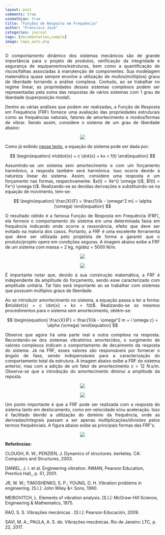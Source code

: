 ```yaml
---
layout: post
comments: true
usemathjax: true
title: "Funções de Resposta em Frequência"
author: "Francisco José"
categories: journal
tags: [documentation,sample]
image: Capa_auto.png
---
```

<html>
<body>

<p align="justify"> O comportamento dinâmico dos sistemas mecânicos são de grande importância para o projeto de produtos, verificação da integridade e segurança de equipamentos/estruturas, bem como a quantificação de riscos/falhas associadas à manutenção de componentes. Sua modelagem matemática quase sempre envolve a utilização de muitos(múltiplos) graus de liberdade tornando a análise complexa. Contudo, ao se trabalhar no regime linear, as propriedades desses sistemas complexos podem ser representadas pela soma das respostas de vários sistemas com 1 grau de liberdade (superposição modal).
</p>

<p align="justify"> Dentre as várias análises que podem ser realizadas, a Função de Resposta em Frequência (FRF) fornece uma avaliação das propriedades estruturais como as frequências naturais, fatores de amortecimento e modos/formas de vibrar. Sendo assim, considere o sistema de um grau de liberdade abaixo:
</p>
 
<p align = "center">
<img src="http://engfrancisco.com/assets/img/DGL_1.PNG"></p>

<p align="justify"> Como já exibido <a href="http://engfrancisco.com/journal/analise_modal.html">nesse texto</a>, a equação do sistema pode ser dada por:
</p>

$$
\begin{equation}
m\ddot{x} + c \dot{x} + kx = f(t)
\end{equation}
$$

<p align="justify"> Assumindo-se um sistema sem amortecimento e com um forçamento harmônico, a resposta também será harmônica. Isso ocorre devido à natureza linear do sistema. Assim, considere uma resposta e um forçamento nas formas, respectivamente: $x(t) = Xe^{i \omega t}$, $f(t) = Fe^{i \omega t}$. Realizando-se as devidas derivações e substituindo-se na equação de movimento, tem-se:
</p>

$$
\begin{equation}
\frac{X}{F} = \frac{1}{k - \omega^2 m} = \alpha (\omega)
\end{equation}
$$

<p align="justify"> O resultado obtido é a famosa Função de Resposta em Frequência (FRF), ela fornece o comportamento do sistema em uma determinada faixa em frequência indicando onde ocorre a ressonância, efeito que deve ser evitado na maioria dos casos. Portanto, a FRF é uma excelente ferramenta que deve ser utilizada pelo projetista de forma a garantir que o produto/projeto opere em condições seguras. A imagem abaixo exibe a FRF de um sistema com massa = 2 kg, rigidez = 5000 N/m.
</p>

<p align = "center">
<img src="http://engfrancisco.com/assets/img/FRF_sem_amortecimento.png"></p>

<p align = "center">
<img src="http://engfrancisco.com/assets/img/angulo_fase_sem_amortecimento.png"></p>

<p align="justify"> É importante notar que, devido à sua construção matemática, a FRF é independente da amplitude do forçamento, sendo esse caracterizado com amplitude unitária. Tal fato será importante ao se trabalhar com sistemas que possuem múltiplos graus de liberdade.
</p>

<p align="justify"> Ao se introduzir amortecimento no sistema, a equação passa a ter a forma: $m\ddot{x} + c \dot{x} + kx = f(t)$. Realizando-se os mesmos procedimentos para o sistema sem amortecimento, obtém-se:
</p>

$$
\begin{equation}
\frac{X}{F} = \frac{1}{k - \omega^2 m + i \omega c} = \alpha (\omega)
\end{equation}
$$

<p align="justify"> Observe que agora há uma parte real e outra complexa na resposta. Recordando-se dos sistemas vibratórios amortecidos, o surgimento de valores complexos indicam o comportamento de decaimento da resposta do sistema. Já na FRF, esses valores são responsáveis por fornecer o ângulo de fase, sendo indispensáveis para a caracterização do comportamento total da estrutura. A imagem abaixo exibe a FRF do sistema anterior, mas com a adição de um fator de amortecimento c = 12 N.s/m. Observa-se que a introdução do amortecimento diminui a amplitude da reposta.
</p>

<p align = "center">
<img src="http://engfrancisco.com/assets/img/FRF_com_amortecimento.png"></p>

<p align = "center">
<img src="http://engfrancisco.com/assets/img/angulo_fase_com_amortecimento.png"></p>

<p align="justify"> Um ponto importante é que a FRF pode ser realizada com a resposta do sistema tanto em deslocamento, como em velocidade e/ou aceleração. Isso é facilitado devido a utilização do domínio da frequência, onde as derivadas/integrais passam a ser apenas multiplicações/divisões pelos termos frequênciais. A figura abaixo exibe as principais formas das FRF's.
</p>

<p align = "center">
<img src="http://engfrancisco.com/assets/img/FRF_siemens.png"></p>



<p align="justify"><b>Referências:</b>

<p> <a href="https://community.sw.siemens.com/s/article/dynamic-stiffness-compliance-mobility-and-more"></a>
</p>

<p>CLOUGH, R. W.; PENZIEN, J. Dynamics of structures. berkeley. CA: Computers and Structures, 2003.</p>

<p>DANIEL, J. I. et al. Engineering vibration. INMAN, Pearson Education, Prentice Hall,, p. 51, 2001.</p>

<p>JR, W. W.; TIMOSHENKO, S. P.; YOUNG, D. H. Vibration problems in engineering. [S.l.]: John Wiley &<
Sons, 1990.</p>

<p>MEIROVITCH, L. Elements of vibration analysis. [S.l.]: McGraw-Hill Science, Engineering &
Mathematics, 1975.</p>

<p>RAO, S. S. Vibrações mecânicas . [S.l.]: Pearson Educación, 2009.</p>

<p>SAVI, M. A.; PAULA, A. S. de. Vibrações mecânicas. Rio de Janeiro: LTC, p. 22, 2017.</p>
</p>
